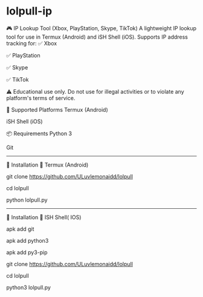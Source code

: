 
# lolpull-ip

🎮 IP Lookup Tool (Xbox, PlayStation, Skype, TikTok)
A lightweight IP lookup tool for use in Termux (Android) and iSH Shell (iOS). Supports IP address tracking for:
✅ Xbox

✅ PlayStation

✅ Skype

✅ TikTok

⚠️ Educational use only. Do not use for illegal activities or to violate any platform's terms of service.


📲 Supported Platforms
Termux (Android)

iSH Shell (iOS)


📦 Requirements
Python 3

Git

---

🚀 Installation
🔧 Termux (Android)

git clone https://github.com/ULuvlemonaidd/lolpull

cd lolpull

python lolpull.py

---
🚀 Installation
🔧 ISH Shell( IOS)

apk add git

apk add python3

apk add py3-pip

git clone https://github.com/ULuvlemonaidd/lolpull

cd lolpull

python3 lolpull.py
